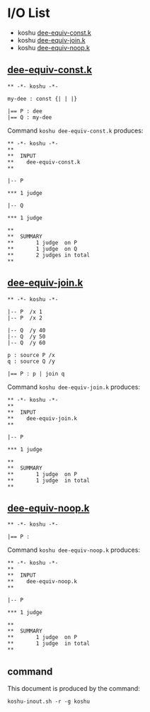 # I/O List

- koshu [dee-equiv-const.k](#dee-equiv-constk)
- koshu [dee-equiv-join.k](#dee-equiv-joink)
- koshu [dee-equiv-noop.k](#dee-equiv-noopk)



## [dee-equiv-const.k](dee-equiv-const.k)

```
** -*- koshu -*-

my-dee : const {| | |}

|== P : dee
|== Q : my-dee
```

Command `koshu dee-equiv-const.k` produces:

```
** -*- koshu -*-
**
**  INPUT
**    dee-equiv-const.k
**

|-- P

*** 1 judge 

|-- Q

*** 1 judge 

**
**  SUMMARY
**       1 judge  on P
**       1 judge  on Q
**       2 judges in total
**
```



## [dee-equiv-join.k](dee-equiv-join.k)

```
** -*- koshu -*-

|-- P  /x 1
|-- P  /x 2

|-- Q  /y 40
|-- Q  /y 50
|-- Q  /y 60

p : source P /x
q : source Q /y

|== P : p | join q
```

Command `koshu dee-equiv-join.k` produces:

```
** -*- koshu -*-
**
**  INPUT
**    dee-equiv-join.k
**

|-- P

*** 1 judge 

**
**  SUMMARY
**       1 judge  on P
**       1 judge  in total
**
```



## [dee-equiv-noop.k](dee-equiv-noop.k)

```
** -*- koshu -*-

|== P : 
```

Command `koshu dee-equiv-noop.k` produces:

```
** -*- koshu -*-
**
**  INPUT
**    dee-equiv-noop.k
**

|-- P

*** 1 judge 

**
**  SUMMARY
**       1 judge  on P
**       1 judge  in total
**
```



## command

This document is produced by the command:

```
koshu-inout.sh -r -g koshu
```
